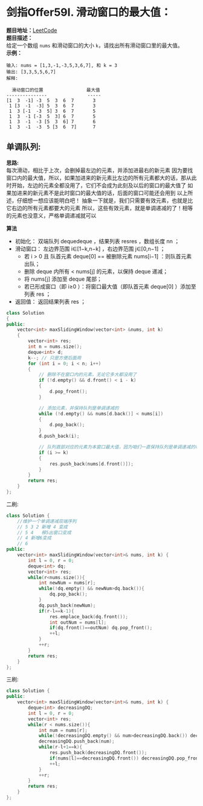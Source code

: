 # 剑指Offer59I. 滑动窗口的最大值：  
**题目地址：**[LeetCode](https://leetcode-cn.com/problems/hua-dong-chuang-kou-de-zui-da-zhi-lcof/solution/)  
**题目描述：**  
给定一个数组 `nums` 和滑动窗口的大小 `k`，请找出所有滑动窗口里的最大值。  
**示例：**  
```  
输入: nums = [1,3,-1,-3,5,3,6,7], 和 k = 3
输出: [3,3,5,5,6,7] 
解释: 

  滑动窗口的位置                最大值
---------------               -----
[1  3  -1] -3  5  3  6  7       3
 1 [3  -1  -3] 5  3  6  7       3
 1  3 [-1  -3  5] 3  6  7       5
 1  3  -1 [-3  5  3] 6  7       5
 1  3  -1  -3 [5  3  6] 7       6
 1  3  -1  -3  5 [3  6  7]      7
```


## 单调队列:  
**思路:**  
每次滑动，相比于上次，会删掉最左边的元素，并添加进最右的新元素
因为要找窗口内的最大值，所以，如果加进来的新元素比左边的所有元素都大的话，那从此时开始，左边的元素全都没用了，它们不会成为此刻及以后的窗口的最大值了
如果加进来的新元素不是此时窗口的最大值的话，后面的窗口可能还会用到
以上所述，仔细想一想应该能明白吧！
抽象一下就是，我们只需要有效元素，也就是比它右边的所有元素都要大的元素
所以，这些有效元素，就是单调递减的了！相等的元素也没意义，严格单调递减就可以

**算法**
- 初始化： 双端队列 dequedeque ，结果列表 resres ，数组长度 nn ；
- 滑动窗口： 左边界范围 i∈[1−k,n−k] ，右边界范围 j∈[0,n−1] ；
    - 若 i > 0 且 队首元素 deque[0] == 被删除元素 nums[i−1] ：则队首元素出队；
    - 删除 deque 内所有 < nums[j] 的元素，以保持 deque 递减；
    - 将 nums[j] 添加至 deque 尾部；
    - 若已形成窗口（即 i≥0 ）：将窗口最大值（即队首元素 deque[0] ）添加至列表 res ；
- 返回值： 返回结果列表 res ；


```cpp
class Solution
{
public:
    vector<int> maxSlidingWindow(vector<int> &nums, int k)
    {
        vector<int> res;
        int n = nums.size();
        deque<int> d;
        k--; // 只是方便后面用
        for (int i = 0; i < n; i++)
        {
            // 删除不在窗口内的元素，无论它多大都没用了
            if (!d.empty() && d.front() < i - k)
            {
                d.pop_front();
            }

            // 添加元素，并保持队列是单调递减的
            while (!d.empty() && nums[d.back()] < nums[i])
            {
                d.pop_back();
            }
            d.push_back(i);

            // 队列首部对应的元素为本窗口最大值，因为咱们一直保持队列是单调递减的嘛
            if (i >= k)
            {
                res.push_back(nums[d.front()]);
            }
        }
        return res;
    }
};
```


二刷:  
```cpp
class Solution {
    //维护一个单调递减双端序列
    // 5 3 2 新增 4 变成
    // 5 4   移5出窗口变成
    // 4 新增6变成
    // 6
public:
    vector<int> maxSlidingWindow(vector<int>& nums, int k) {
        int l = 0, r = 0;
        deque<int> dq;
        vector<int> res;
        while(r<nums.size()){
            int newNum = nums[r];
            while(!dq.empty() && newNum>dq.back()){
                dq.pop_back();
            }
            dq.push_back(newNum);
            if(r-l==k-1){
                res.emplace_back(dq.front());
                int outNum = nums[l];
                if(dq.front()==outNum) dq.pop_front();
                ++l;
            }
            ++r;
        }
        return res;
    }
};
```

三刷:  
```cpp
class Solution {
public:
    vector<int> maxSlidingWindow(vector<int>& nums, int k) {
        deque<int> decreasingDQ;
        int l = 0, r = 0;
        vector<int> res;
        while(r < nums.size()){
            int num = nums[r];
            while(!decreasingDQ.empty() && num>decreasingDQ.back()) decreasingDQ.pop_back();
            decreasingDQ.push_back(num);
            while(r-l+1==k){
                res.push_back(decreasingDQ.front());
                if(nums[l]==decreasingDQ.front()) decreasingDQ.pop_front();
                ++l;
            }
            ++r;
        }
        return res;
    }
};
```